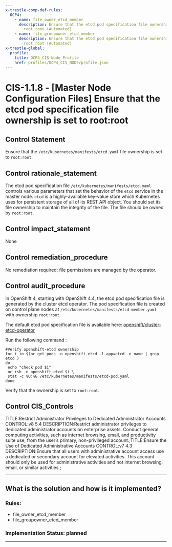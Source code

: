 ```yaml
---
x-trestle-comp-def-rules:
  OCP4:
    - name: file_owner_etcd_member
      description: Ensure that the etcd pod specification file ownership is set to
        root:root (Automated)
    - name: file_groupowner_etcd_member
      description: Ensure that the etcd pod specification file ownership is set to
        root:root (Automated)
x-trestle-global:
  profile:
    title: OCP4 CIS Node Profile
    href: profiles/OCP4_CIS_NODE/profile.json
---
```


# CIS-1.1.8 - \[Master Node Configuration Files\] Ensure that the etcd pod specification file ownership is set to root:root

## Control Statement

Ensure that the `/etc/kubernetes/manifests/etcd.yaml` file ownership is set to `root:root`.

## Control rationale_statement

The etcd pod specification file `/etc/kubernetes/manifests/etcd.yaml` controls various parameters that set the behavior of the `etcd` service in the master node. `etcd` is a highly-available key-value store which Kubernetes uses for persistent storage of all of its REST API object. You should set its file ownership to maintain the integrity of the file. The file should be owned by `root:root`.

## Control impact_statement

None

## Control remediation_procedure

No remediation required; file permissions are managed by the operator.

## Control audit_procedure

In OpenShift 4, starting with OpenShift 4.4, the etcd pod specification file is generated by the cluster etcd operator. The pod specification file is created on control plane nodes at `/etc/kubernetes/manifests/etcd-member.yaml` with ownership `root:root`.

The default etcd pod specification file is available here: [openshift/cluster-etcd-operator](https://github.com/openshift/cluster-etcd-operator/blob/master/bindata/etcd/pod.yaml)

Run the following command :

```
#Verify openshift-etcd ownership
for i in $(oc get pods -n openshift-etcd -l app=etcd -o name | grep etcd )
do
 echo "check pod $i"
 oc rsh -n openshift-etcd $i \
 stat -c %U:%G /etc/kubernetes/manifests/etcd-pod.yaml
done
```

Verify that the ownership is set to `root:root`.

## Control CIS_Controls

TITLE:Restrict Administrator Privileges to Dedicated Administrator Accounts CONTROL:v8 5.4 DESCRIPTION:Restrict administrator privileges to dedicated administrator accounts on enterprise assets. Conduct general computing activities, such as internet browsing, email, and productivity suite use, from the user’s primary, non-privileged account.;TITLE:Ensure the Use of Dedicated Administrative Accounts CONTROL:v7 4.3 DESCRIPTION:Ensure that all users with administrative account access use a dedicated or secondary account for elevated activities. This account should only be used for administrative activities and not internet browsing, email, or similar activities.;

______________________________________________________________________

## What is the solution and how is it implemented?

<!-- For implementation status enter one of: implemented, partial, planned, alternative, not-applicable -->

<!-- Note that the list of rules under ### Rules: is read-only and changes will not be captured after assembly to JSON -->

<!-- Add control implementation description here for control: CIS-1.1.8 -->

### Rules:

  - file_owner_etcd_member
  - file_groupowner_etcd_member

### Implementation Status: planned

______________________________________________________________________
